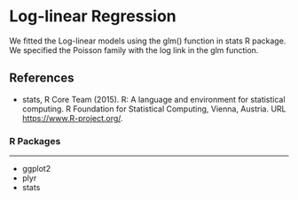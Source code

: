 Log-linear Regression
==========================

We fitted the Log-linear models using the glm() function in stats R package. We specified the Poisson family with the log link in the glm function.
      
References
-------
- stats, R Core Team (2015). R: A language and environment for statistical computing. R Foundation for Statistical Computing, Vienna, Austria. URL https://www.R-project.org/.

### R Packages
---
- ggplot2
- plyr
- stats
